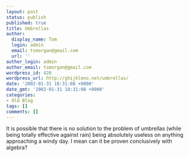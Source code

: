 ```yaml
---
layout: post
status: publish
published: true
title: Umbrellas
author:
  display_name: Tom
  login: admin
  email: tsmorgan@gmail.com
  url: ''
author_login: admin
author_email: tsmorgan@gmail.com
wordpress_id: 420
wordpress_url: http://ghijklmno.net/umbrellas/
date: '2002-01-31 18:31:08 +0000'
date_gmt: '2002-01-31 18:31:08 +0000'
categories:
- Old Blog
tags: []
comments: []
---
```

<p>It is possible that there is no solution to the problem of umbrellas (while being totally effective against rain) being absolutely useless on anything approaching a windy day. I mean can it be proven conclusively with algebra?</p>

